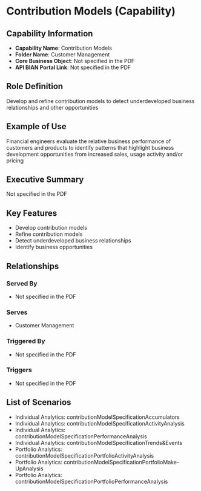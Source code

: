 # Contribution Models (Capability)

## Capability Information
- **Capability Name**: Contribution Models
- **Folder Name**: Customer Management
- **Core Business Object**: Not specified in the PDF
- **API BIAN Portal Link**: Not specified in the PDF

## Role Definition
Develop and refine contribution models to detect underdeveloped business relationships and other opportunities

## Example of Use
Financial engineers evaluate the relative business performance of customers and products to identify patterns that highlight business development opportunities from increased sales, usage activity and/or pricing

## Executive Summary
Not specified in the PDF

## Key Features
- Develop contribution models
- Refine contribution models
- Detect underdeveloped business relationships
- Identify business opportunities

## Relationships
### Served By
- Not specified in the PDF

### Serves
- Customer Management

### Triggered By
- Not specified in the PDF

### Triggers
- Not specified in the PDF

## List of Scenarios
- Individual Analytics: contributionModelSpecificationAccumulators
- Individual Analytics: contributionModelSpecificationActivityAnalysis
- Individual Analytics: contributionModelSpecificationPerformanceAnalysis
- Individual Analytics: contributionModelSpecificationTrends&Events
- Portfolio Analytics: contributionModelSpecificationPortfolioActivityAnalysis
- Portfolio Analytics: contributionModelSpecificationPortfolioMake-UpAnalysis
- Portfolio Analytics: contributionModelSpecificationPortfolioPerformanceAnalysis